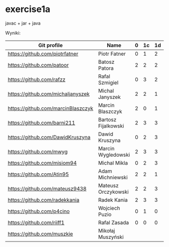 # exercise1a
javac + jar + java

Wyniki:

| Git profile 						| Name 					| 0   | 1c  | 1d  | 1e  | Attendance | Engagement |
| ----------- 						| ---- 					| --- | --- | --- | --- | ---------- | ---------- |
| https://github.com/piotrfatner 	| Piotr Fatner 			| 0 | 1 | 2 | 3 | 4 |   |
| https://github.com/patoor 		| Batosz Patora  		| 2 | 2  | 2 | 4 | 4 |   |
| https://github.com/rafzz  		| Rafal Szmigiel 		| 0 | 3  | 2 | 4 | 4 |   |
| https://github.com/michaljanyszek | Michal Janyszek 		| 2 | 2 | 1 | 4 | 4 |   |
| https://github.com/marcinBlaszczyk | Marcin Blaszczyk 	| 2 | 0 | 1 | 4 | 4 |   |
| https://github.com/barni211 		| Bartosz Fijalkowski 	| 2 | 3 | 3 | 4 | 4 | 1 |
| https://github.com/DawidKruszyna 	| Dawid Kruszyna 		| 0 | 2 | 3 | 4 | 4 | 1 | 
| https://github.com/mwyg 			| Marcin Wygledowski 	| 2 | 3 | 3 | 4 | 4 | 1 |
| https://github.com/misiom94 		| Michal Mikla			| 0 | 2 | 3 | 4 | 4 |   |
| https://github.com/Atin95 		| Adam Michniewski 		| 2 | 2 | 1 | 4 | 4 | 1 |
| https://github.com/mateusz9438 	| Mateusz Orczykowski 	| 2 | 2 | 3 | 4 | 4 |   |
| https://github.com/radekkania 	| Radek Kania 			| 2 | 3 | 3 | 4 | 4 | 1 |
| https://github.com/p4cino			| Wojciech Puzio		| 0 | 1 | 0 | 4 | 4 |   |
| https://github.com/riiff1			| Rafal Zasada			| 0 | 0 | 0 | 3 | 2 | 1 |
| https://github.com/muszkie		| Mikołaj Muszyński		|   |   |   | 3 | 2 |   |